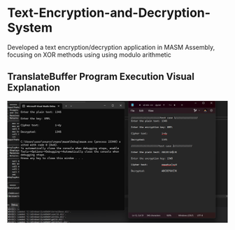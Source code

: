 # Text-Encryption-and-Decryption-System

Developed a text encryption/decryption application in MASM Assembly, focusing on XOR methods using using modulo arithmetic 

## TranslateBuffer Program Execution Visual Explanation

![Screenshot](Screenshot%202025-01-09%20010743.png)

